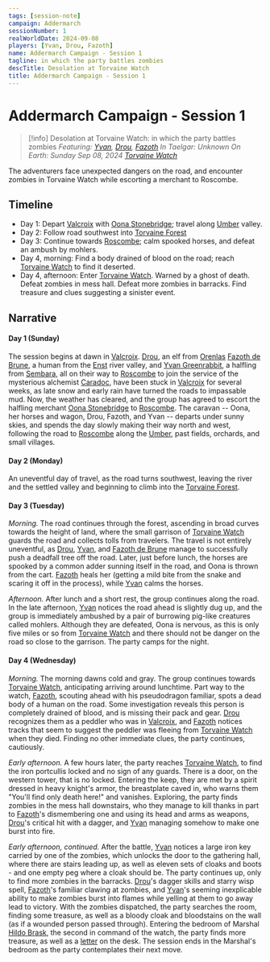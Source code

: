 ```yaml
---
tags: [session-note]
campaign: Addermarch
sessionNumber: 1
realWorldDate: 2024-09-08
players: [Yvan, Drou, Fazoth]
name: Addermarch Campaign - Session 1
tagline: in which the party battles zombies
descTitle: Desolation at Torvaine Watch
title: Addermarch Campaign - Session 1
---
```

# Addermarch Campaign - Session 1

>[!info] Desolation at Torvaine Watch: in which the party battles zombies
> *Featuring: [Yvan](<../../people/pcs/addermarch/yvan-greenrabbit.md>), [Drou](<../../people/pcs/addermarch/drou.md>), [Fazoth](<../../people/pcs/addermarch/fazoth-de-brune.md>)*
> *In Taelgar: Unknown*
> *On Earth: Sunday Sep 08, 2024*
> *[Torvaine Watch](<../../gazetteer/greater-sembara/addermarch/torvaine-watch.md>)*

The adventurers face unexpected dangers on the road, and encounter zombies in Torvaine Watch while escorting a merchant to Roscombe.
## Timeline
- Day 1: Depart [Valcroix](<../../gazetteer/greater-sembara/addermarch/valcroix.md>) with [Oona Stonebridge](<../../people/halflings/oona-stonebridge.md>); travel along [Umber](<../../gazetteer/greater-sembara/rivers/wistel-enst-watershed/umber.md>) valley.
- Day 2: Follow road southwest into [Torvaine Forest](<../../gazetteer/greater-sembara/addermarch/torvaine-forest.md>)
- Day 3: Continue towards [Roscombe](<../../gazetteer/greater-sembara/addermarch/roscombe.md>); calm spooked horses, and defeat an ambush by mohlers.
- Day 4, morning: Find a body drained of blood on the road; reach [Torvaine Watch](<../../gazetteer/greater-sembara/addermarch/torvaine-watch.md>) to find it deserted.
- Day 4, afternoon: Enter [Torvaine Watch](<../../gazetteer/greater-sembara/addermarch/torvaine-watch.md>). Warned by a ghost of death. Defeat zombies in mess hall. Defeat more zombies in barracks. Find treasure and clues suggesting a sinister event.
## Narrative
#### Day 1 (Sunday)
The session begins at dawn in [Valcroix](<../../gazetteer/greater-sembara/addermarch/valcroix.md>). [Drou](<../../people/pcs/addermarch/drou.md>), an elf from [Orenlas](<../../gazetteer/istaros-watershed/orenlas/orenlas.md>) [Fazoth de Brune](<../../people/pcs/addermarch/fazoth-de-brune.md>), a human from the [Enst](<../../gazetteer/greater-sembara/rivers/wistel-enst-watershed/enst.md>) river valley, and [Yvan Greenrabbit](<../../people/pcs/addermarch/yvan-greenrabbit.md>), a halfling from [Sembara](<../../gazetteer/greater-sembara/sembara/sembara.md>), all on their way to [Roscombe](<../../gazetteer/greater-sembara/addermarch/roscombe.md>) to join the service of the mysterious alchemist [Caradoc](<../../people/addermarians/caradoc.md>), have been stuck in [Valcroix](<../../gazetteer/greater-sembara/addermarch/valcroix.md>) for several weeks, as late snow and early rain have turned the roads to impassable mud. Now, the weather has cleared, and the group has agreed to escort the halfling merchant [Oona Stonebridge](<../../people/halflings/oona-stonebridge.md>) to [Roscombe](<../../gazetteer/greater-sembara/addermarch/roscombe.md>). The caravan -- Oona, her horses and wagon, Drou, Fazoth, and Yvan -- departs under sunny skies, and spends the day slowly making their way north and west, following the road to [Roscombe](<../../gazetteer/greater-sembara/addermarch/roscombe.md>) along the [Umber](<../../gazetteer/greater-sembara/rivers/wistel-enst-watershed/umber.md>), past fields, orchards, and small villages. 
#### Day 2 (Monday)
An uneventful day of travel, as the road turns southwest, leaving the river and the settled valley and beginning to climb into the [Torvaine Forest](<../../gazetteer/greater-sembara/addermarch/torvaine-forest.md>). 
#### Day 3 (Tuesday)
*Morning.* The road continues through the forest, ascending in broad curves towards the height of land, where the small garrison of [Torvaine Watch](<../../gazetteer/greater-sembara/addermarch/torvaine-watch.md>) guards the road and collects tolls from travelers. The travel is not entirely uneventful, as [Drou](<../../people/pcs/addermarch/drou.md>), [Yvan](<../../people/pcs/addermarch/yvan-greenrabbit.md>), and [Fazoth de Brune](<../../people/pcs/addermarch/fazoth-de-brune.md>) manage to successfully push a deadfall tree off the road. Later, just before lunch, the horses are spooked by a common adder sunning itself in the road, and Oona is thrown from the cart. [Fazoth](<../../people/pcs/addermarch/fazoth-de-brune.md>) heals her (getting a mild bite from the snake and scaring it off in the process), while [Yvan](<../../people/pcs/addermarch/yvan-greenrabbit.md>) calms the horses. 

*Afternoon.* After lunch and a short rest, the group continues along the road. In the late afternoon, [Yvan](<../../people/pcs/addermarch/yvan-greenrabbit.md>) notices the road ahead is slightly dug up, and the group is immediately ambushed by a pair of burrowing pig-like creatures called mohlers. Although they are defeated, Oona is nervous, as this is only five miles or so from [Torvaine Watch](<../../gazetteer/greater-sembara/addermarch/torvaine-watch.md>) and there should not be danger on the road so close to the garrison. The party camps for the night.

#### Day 4 (Wednesday)
*Morning.* The morning dawns cold and gray. The group continues towards [Torvaine Watch](<../../gazetteer/greater-sembara/addermarch/torvaine-watch.md>), anticipating arriving around lunchtime. Part way to the watch, [Fazoth](<../../people/pcs/addermarch/fazoth-de-brune.md>), scouting ahead with his pseudodragon familiar, spots a dead body of a human on the road. Some investigation reveals this person is completely drained of blood, and is missing their pack and gear. [Drou](<../../people/pcs/addermarch/drou.md>) recognizes them as a peddler who was in [Valcroix](<../../gazetteer/greater-sembara/addermarch/valcroix.md>), and [Fazoth](<../../people/pcs/addermarch/fazoth-de-brune.md>) notices tracks that seem to suggest the peddler was fleeing from [Torvaine Watch](<../../gazetteer/greater-sembara/addermarch/torvaine-watch.md>) when they died. Finding no other immediate clues, the party continues, cautiously. 

*Early afternoon.* A few hours later, the party reaches [Torvaine Watch](<../../gazetteer/greater-sembara/addermarch/torvaine-watch.md>), to find the iron portcullis locked and no sign of any guards. There is a door, on the western tower, that is no locked. Entering the keep, they are met by a spirit dressed in heavy knight's armor, the breastplate caved in, who warns them "You'll find only death here!" and vanishes. Exploring, the party finds zombies in the mess hall downstairs, who they manage to kill thanks in part to [Fazoth](<../../people/pcs/addermarch/fazoth-de-brune.md>)'s dismembering one and using its head and arms as weapons, [Drou](<../../people/pcs/addermarch/drou.md>)'s critical hit with a dagger, and [Yvan](<../../people/pcs/addermarch/yvan-greenrabbit.md>) managing somehow to make one burst into fire. 

*Early afternoon, continued.* After the battle, [Yvan](<../../people/pcs/addermarch/yvan-greenrabbit.md>) notices a large iron key carried by one of the zombies, which unlocks the door to the gathering hall, where there are stairs leading up, as well as eleven sets of cloaks and boots - and one empty peg where a cloak should be. The party continues up, only to find more zombies in the barracks. [Drou](<../../people/pcs/addermarch/drou.md>)'s dagger skills and starry wisp spell, [Fazoth](<../../people/pcs/addermarch/fazoth-de-brune.md>)'s familiar clawing at zombies, and [Yvan](<../../people/pcs/addermarch/yvan-greenrabbit.md>)'s seeming inexplicable ability to make zombies burst into flames while yelling at them to go away lead to victory. With the zombies dispatched, the party searches the room, finding some treasure, as well as a bloody cloak and bloodstains on the wall (as if a wounded person passed through). Entering the bedroom of Marshal [Hildo Brask](<../../people/addermarians/hildo-brask.md>), the second in command of the watch, the party finds more treasure, as well as a [letter](<handouts/marshal-brask-s-letter.md>) on the desk. The session ends in the Marshal's bedroom as the party contemplates their next move. 
